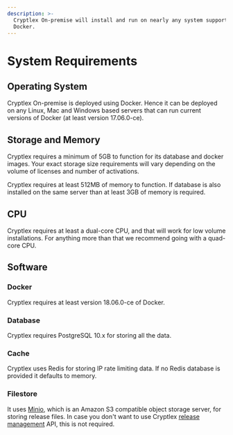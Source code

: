 ```yaml
---
description: >-
  Cryptlex On-premise will install and run on nearly any system supporting
  Docker.
---
```


# System Requirements

## Operating System

Cryptlex On-premise is deployed using Docker. Hence it can be deployed on any Linux, Mac and Windows based servers that can run current versions of Docker \(at least version 17.06.0-ce\). 

## Storage and Memory

Cryptlex requires a minimum of 5GB to function for its database and docker images. Your exact storage size requirements will vary depending on the volume of licenses and number of activations.

Cryptlex requires at least 512MB of memory to function. If database is also installed on the same server than at least 3GB of memory is required.

## CPU

Cryptlex requires at least a dual-core CPU, and that will work for low volume installations. For anything more than that we recommend going with a quad-core CPU.

## Software

### Docker

Cryptlex requires at least version 18.06.0-ce of Docker. 

### Database <a id="database"></a>

Cryptlex requires PostgreSQL 10.x  for storing all the data.

### Cache

Cryptlex uses Redis for storing IP rate limiting data. If no Redis database is provided it defaults to memory.

### Filestore

It uses [Minio](https://www.minio.io/), which is an Amazon S3 compatible object storage server, for storing release files. In case you don't want to use Cryptlex [release management](https://docs.cryptlex.com/release-management) API, this is not required.



